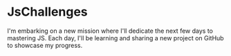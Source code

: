 # JsChallenges
I'm embarking on a new mission where I'll dedicate the next few days to mastering JS. Each day, I'll be learning and sharing a new project on GitHub to showcase my progress.
